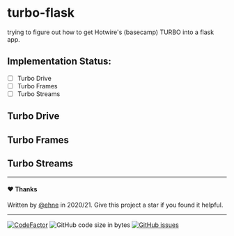 # turbo-flask
trying to figure out how to get Hotwire's (basecamp) TURBO into a flask app. 

## Implementation Status:
- [ ] Turbo Drive 
- [ ] Turbo Frames
- [ ] Turbo Streams

## Turbo Drive

## Turbo Frames

## Turbo Streams


---
  
####  ❤️ Thanks
  
Written by [@ehne](https://github.com/ehne) in 2020/21.  Give this project a star if you found it helpful. 
  
---
[![CodeFactor](https://www.codefactor.io/repository/github/ehne/turbo-flask/badge/main )](https://www.codefactor.io/repository/github/ehne/turbo-flask/overview/main) ![GitHub code size in bytes](https://img.shields.io/github/languages/code-size/ehne/turbo-flask ) [![GitHub issues](https://img.shields.io/github/issues-raw/ehne/graphX )](https://github.com/ehne/turbo-flask/issues)